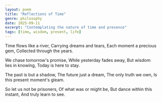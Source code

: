```yaml
---
layout: poem
title: "Reflections of Time"
genre: philosophy
date: 2025-09-11
excerpt: "Contemplating the nature of time and presence"
tags: [time, wisdom, present, life]
---
```


Time flows like a river,
Carrying dreams and tears,
Each moment a precious gem,
Collected through the years.

We chase tomorrow's promise,
While yesterday fades away,
But wisdom lies in knowing,
Today is here to stay.

The past is but a shadow,
The future just a dream,
The only truth we own,
Is this present moment's gleam.

So let us not be prisoners,
Of what was or might be,
But dance within this instant,
And truly learn to see.